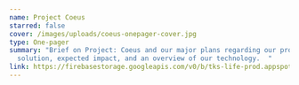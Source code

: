 ```yaml
---
name: Project Coeus
starred: false
cover: /images/uploads/coeus-onepager-cover.jpg
type: One-pager
summary: "Brief on Project: Coeus and our major plans regarding our problem,
  solution, expected impact, and an overview of our technology.  "
link: https://firebasestorage.googleapis.com/v0/b/tks-life-prod.appspot.com/o/items%2FZgZ0ApAbZ9hjpzEwK5ERnmAj99m2%2FProject%20Coeus%20One-Pager.pdf?alt=media&token=ef7331a3-102a-4270-9bbf-dd2260866670
---
```

